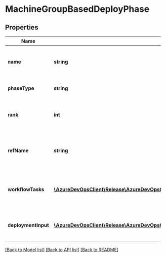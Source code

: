# MachineGroupBasedDeployPhase

## Properties
Name | Type | Description | Notes
------------ | ------------- | ------------- | -------------
**name** | **string** | Gets and sets the name of deploy phase. | [optional] 
**phaseType** | **string** | Indicates the deploy phase type. | [optional] 
**rank** | **int** | Gets and sets the rank of deploy phase. | [optional] 
**refName** | **string** | Gets and sets the reference name of deploy phase. | [optional] 
**workflowTasks** | [**\AzureDevOpsClient\Release\AzureDevOpsClient\Release\Model\WorkflowTask[]**](WorkflowTask.md) | Gets and sets the workflow tasks for the deploy phase. | [optional] 
**deploymentInput** | [**\AzureDevOpsClient\Release\AzureDevOpsClient\Release\Model\MachineGroupDeploymentInput**](MachineGroupDeploymentInput.md) | Gets and sets the deployment group job input | [optional] 

[[Back to Model list]](../README.md#documentation-for-models) [[Back to API list]](../README.md#documentation-for-api-endpoints) [[Back to README]](../README.md)


